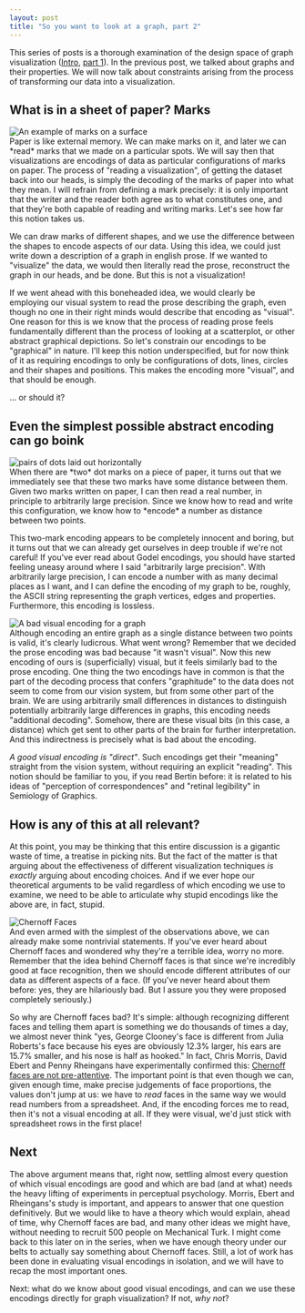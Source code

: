 ```yaml
---
layout: post
title: "So you want to look at a graph, part 2"
---
```


This series of posts is a thorough examination of the design space of
graph visualization
([Intro](https://cscheid.net/2012/01/16/so-you-want-to-look-at-a-graph.html),
[part
1](https://cscheid.net/2012/01/25/so-you-want-to-look-at-a-graph-part-1.html)). In the previous post, we talked about graphs and their
properties.  We will now talk about constraints arising from the
process of transforming our data into a visualization.

## What is in a sheet of paper? Marks

<div class="sidebar"><img src="https://cscheid.net/static/20120229/marks.png" alt="An example of marks on a surface"></div>
Paper is like external memory. We can make marks on it, and later we
can *read* marks that we made on a particular spots. We will say
then that visualizations are encodings of data as particular
configurations of marks on paper. The process of "reading a
visualization", of getting the dataset back into our heads, is simply
the decoding of the marks of paper into what they mean. I will refrain
from defining a mark precisely: it is only important that the writer
and the reader both agree as to what constitutes one, and that they're
both capable of reading and writing marks. Let's see how far this notion takes
us.

We can draw marks of different shapes, and we use the difference
between the shapes to encode aspects of our data.  Using this idea,
we could just write down a description of a graph in english prose.
If we wanted to "visualize" the data, we would then literally read
the prose, reconstruct the graph in our heads, and be done. But
this is not a visualization!

If we went ahead with this boneheaded idea, we would clearly be
employing our visual system to read the prose describing the graph,
even though no one in their right minds would describe that encoding
as "visual".  One reason for this is we know that the process of
reading prose feels fundamentally different than the process of
looking at a scatterplot, or other abstract graphical depictions.  So
let's constrain our encodings to be "graphical" in nature. I'll keep
this notion underspecified, but for now think of it as requiring
encodings to only be configurations of dots, lines, circles and their
shapes and positions. This makes the encoding more "visual", and
that should be enough.

... or should it?

## Even the simplest possible abstract encoding can go boink

<div class="sidebar"><img src="https://cscheid.net/static/20120229/innocent_marks.png" alt="pairs of dots laid out horizontally"></div>
When there are *two* dot marks on a piece of paper, it turns out
that we immediately see that these two marks have some distance
between them. Given two marks written on paper, I can then read a real
number, in principle to arbitrarily large precision. Since we know how
to read and write this configuration, we know how to *encode* a
number as distance between two points.

This two-mark encoding appears to be completely innocent and boring,
but it turns out that we can already get ourselves in deep trouble if
we're not careful! If you've ever read about Godel encodings, you
should have started feeling uneasy around where I said "arbitrarily
large precision". With arbitrarily large precision, I can encode
a number with as many decimal places as I want, and I can define the
encoding of my graph to be, roughly, the ASCII string representing the
graph vertices, edges and properties. Furthermore, this encoding is
lossless.

<div class="sidebar"><img
src="https://cscheid.net/static/20120229/oh_oh.png" alt="A bad visual encoding for a graph"></div> 
Although
encoding an entire graph as a single distance between two points is
valid, it's clearly ludicrous. What went wrong?  Remember that we
decided the prose encoding was bad because "it wasn't visual". Now
this new encoding of ours is (superficially) visual, but it feels
similarly bad to the prose encoding. One thing the two encodings have
in common is that the part of the decoding process that confers
"graphitude" to the data does not seem to come from our vision
system, but from some other part of the brain. We are using
arbitrarily small differences in distances to distinguish potentially
arbitrarily large differences in graphs, this encoding needs
"additional decoding". Somehow, there are these visual bits (in this
case, a distance) which get sent to other parts of the brain for
further interpretation. And this indirectness is precisely what is bad
about the encoding.

*A good visual encoding is "direct"*. Such encodings get their
"meaning" straight from the vision system, without requiring an
explicit "reading". This notion should be familiar to you, if you
read Bertin before: it is related to his ideas of "perception of
correspondences" and "retinal legibility" in Semiology of
Graphics.

## How is any of this at all relevant?

At this point, you may be thinking that this entire discussion
is a gigantic waste of time, a treatise in picking nits. But the fact
of the matter is that arguing about the effectiveness of different
visualization techniques *is exactly* arguing about encoding
choices. And if we ever hope our theoretical arguments to be valid
regardless of which encoding we use to examine, we need to be able to
articulate why stupid encodings like the above are, in fact, stupid.

<div class="sidebar-large"><img src="https://cscheid.net/static/20120229/chernoff_faces.png" alt="Chernoff Faces"></div>
And even armed with the simplest of the observations above, 
we can already make some nontrivial statements.
If you've ever heard about Chernoff faces and
wondered why they're a terrible idea, worry no more. Remember that the idea behind
Chernoff faces is that since we're incredibly good at face
recognition, then we should encode different attributes of our data as
different aspects of a face. (If you've never heard about them before:
yes, they are hilariously bad. But I assure you they were proposed
completely seriously.)

So why are Chernoff faces bad? It's simple: although recognizing
different faces and telling them apart is something we do thousands of
times a day, we almost never think "yes, George Clooney's face is
different from Julia Roberts's face because his eyes are obviously
12.3% larger, his ears are 15.7% smaller, and his nose is half as
hooked."  In fact, Chris Morris, David Ebert and Penny Rheingans have
experimentally confirmed this:
[Chernoff faces are not pre-attentive](https://www.semanticscholar.org/paper/Experimental-analysis-of-the-effectiveness-of-in-Morris-Ebert/299c1b95f971c500b4c2467a0df949e834badabd).  The important point is that
even though we can, given enough time, make precise judgements
of face proportions, the values don't jump at us: we have to
*read* faces in the same way we would read numbers from a
spreadsheet. And, if the encoding forces me to read, then it's not a
visual encoding at all. If they were visual, we'd just stick with spreadsheet rows
in the first place!

## Next

The above argument means that, right now, settling almost every
question of which visual encodings are good and which are bad (and at
what) needs the heavy lifting of experiments in perceptual
psychology. Morris, Ebert and Rheingans's study is important, and
appears to answer that one question definitively. But we would like to
have a theory which would explain, ahead of time, why Chernoff faces
are bad, and many other ideas we might have, without needing to
recruit 500 people on Mechanical Turk. I might come back to this later
on in the series, when we have enough theory under our belts to
actually say something about Chernoff faces.
Still, a lot of work has been done in evaluating visual encodings in
isolation, and we will have to recap the most important ones.

Next: what do we know about good visual encodings, and can we use
these encodings directly for graph visualization? If not, *why not*?
